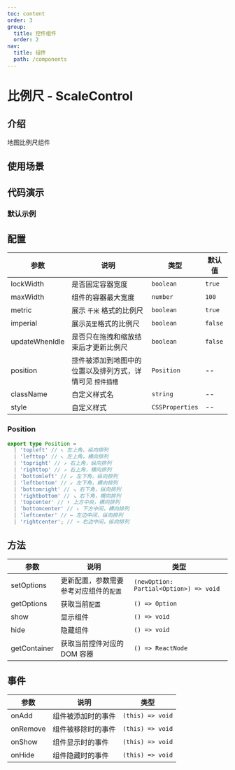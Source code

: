 ```yaml
---
toc: content
order: 3
group:
  title: 控件组件
  order: 2
nav:
  title: 组件
  path: /components
---
```


# 比例尺 - ScaleControl

## 介绍

地图比例尺组件

## 使用场景

## 代码演示

### 默认示例

<code src="./demos/default.tsx" defaultShowCode compact></code>

## 配置

| 参数           | 说明                                                      | 类型            | 默认值  |
| -------------- | --------------------------------------------------------- | --------------- | ------- |
| lockWidth      | 是否固定容器宽度                                          | `boolean`       | `true`  |
| maxWidth       | 组件的容器最大宽度                                        | `number`        | `100`   |
| metric         | 展示 `千米` 格式的比例尺                                  | `boolean`       | `true`  |
| imperial       | 展示`英里`格式的比例尺                                    | `boolean`       | `false` |
| updateWhenIdle | 是否只在拖拽和缩放结束后才更新比例尺                      | `boolean`       | `false` |
| position       | 控件被添加到地图中的位置以及排列方式，详情可见 `控件插槽` | `Position`      | --      |
| className      | 自定义样式名                                              | `string`        | --      |
| style          | 自定义样式                                                | `CSSProperties` | --      |

### Position

```ts
export type Position =
  | 'topleft' // ↖ 左上角，纵向排列
  | 'lefttop' // ↖ 左上角，横向排列
  | 'topright' // ↗ 右上角，纵向排列
  | 'righttop' // ↗ 右上角，横向排列
  | 'bottomleft' // ↙ 左下角，纵向排列
  | 'leftbottom' // ↙ 左下角，横向排列
  | 'bottomright' // ↘ 右下角，纵向排列
  | 'rightbottom' // ↘ 右下角，横向排列
  | 'topcenter' // ↑ 上方中央，横向排列
  | 'bottomcenter' // ↓ 下方中间，横向排列
  | 'leftcenter' // ← 左边中间，纵向排列
  | 'rightcenter'; // → 右边中间，纵向排列
```

## 方法

| 参数         | 说明                                   | 类型                                   |
| ------------ | -------------------------------------- | -------------------------------------- |
| setOptions   | 更新配置，参数需要参考对应组件的`配置` | `(newOption: Partial<Option>) => void` |
| getOptions   | 获取当前`配置`                         | `() => Option`                         |
| show         | 显示组件                               | `() => void`                           |
| hide         | 隐藏组件                               | `() => void`                           |
| getContainer | 获取当前控件对应的 DOM 容器            | `() => ReactNode`                      |

## 事件

| 参数     | 说明               | 类型             |
| -------- | ------------------ | ---------------- |
| onAdd    | 组件被添加时的事件 | `(this) => void` |
| onRemove | 组件被移除时的事件 | `(this) => void` |
| onShow   | 组件显示时的事件   | `(this) => void` |
| onHide   | 组件隐藏时的事件   | `(this) => void` |
